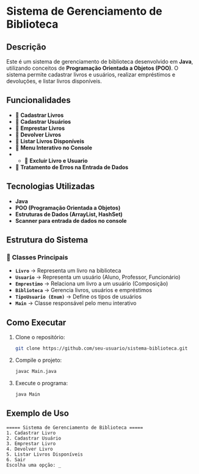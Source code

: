 # Sistema de Gerenciamento de Biblioteca

## Descrição
Este é um sistema de gerenciamento de biblioteca desenvolvido em **Java**, utilizando conceitos de **Programação Orientada a Objetos (POO)**. O sistema permite cadastrar livros e usuários, realizar empréstimos e devoluções, e listar livros disponíveis.

## Funcionalidades
- 📌 **Cadastrar Livros**
- 📌 **Cadastrar Usuários**
- 📌 **Emprestar Livros**
- 📌 **Devolver Livros**
- 📌 **Listar Livros Disponíveis**
- 📌 **Menu Interativo no Console**
- - 📌 **Excluir Livro e Usuario**
- 📌 **Tratamento de Erros na Entrada de Dados**

## Tecnologias Utilizadas
- **Java**
- **POO (Programação Orientada a Objetos)**
- **Estruturas de Dados (ArrayList, HashSet)**
- **Scanner para entrada de dados no console**

## Estrutura do Sistema
### 📂 **Classes Principais**
- **`Livro`** → Representa um livro na biblioteca
- **`Usuario`** → Representa um usuário (Aluno, Professor, Funcionário)
- **`Emprestimo`** → Relaciona um livro a um usuário (Composição)
- **`Biblioteca`** → Gerencia livros, usuários e empréstimos
- **`TipoUsuario (Enum)`** → Define os tipos de usuários
- **`Main`** → Classe responsável pelo menu interativo

## Como Executar
1. Clone o repositório:
   ```sh
   git clone https://github.com/seu-usuario/sistema-biblioteca.git
   ```
2. Compile o projeto:
   ```sh
   javac Main.java
   ```
3. Execute o programa:
   ```sh
   java Main
   ```

## Exemplo de Uso
```
===== Sistema de Gerenciamento de Biblioteca =====
1. Cadastrar Livro
2. Cadastrar Usuário
3. Emprestar Livro
4. Devolver Livro
5. Listar Livros Disponíveis
6. Sair
Escolha uma opção: _
```


